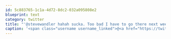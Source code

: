 ```yaml
---
id: 5c883765-1c1a-4d72-8dc2-032a095808e2
blueprint: text
category: twitter
title: "'@stevewandler hahah sucka. Too bad I have to go there next week."
caption: '<span class="username username_linked">@<a href="https://twitter.com/stevewandler" title="Steve Wandler">stevewandler</a></span> hahah sucka. Too bad I have to go there next week.'
---
```

